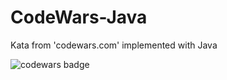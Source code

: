 # CodeWars-Java
Kata from 'codewars.com' implemented with Java

![codewars badge](https://www.codewars.com/users/deadfish/badges/small "My codewars badge")
